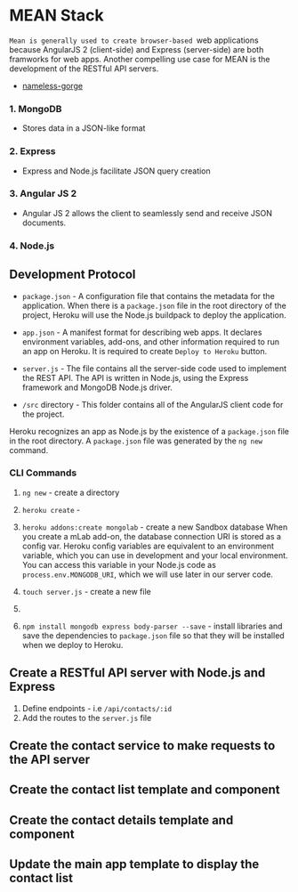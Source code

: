 # MEAN Stack
`Mean is generally used to create browser-based `web applications because AngularJS 2 (client-side) and Express (server-side) are both framworks for web apps.  Another compelling use case for MEAN is the development of the RESTful API servers.  

 * [nameless-gorge](https://nameless-gorge-11654.herokuapp.com/)

### 1. MongoDB
  * Stores data in a JSON-like format
  
### 2. Express
  * Express and Node.js facilitate JSON query creation

### 3. Angular JS 2
 * Angular JS 2 allows the client to seamlessly send and receive JSON documents.
 
### 4. Node.js
 

## Development Protocol

 * `package.json` - A configuration file that contains the metadata for the application. When there is a `package.json` file in the root directory of the project, Heroku will use the Node.js buildpack to deploy the application.
 
 * `app.json` - A manifest format for describing web apps.  It declares environment variables, add-ons, and other information required to run an app on Heroku.  It is required to create `Deploy to Heroku` button.
 
 * `server.js` - The file contains all the server-side code used to implement the REST API.  The API is written in Node.js, using the Express framework and MongoDB Node.js driver.
 
 * `/src` directory - This folder contains all of the AngularJS client code for the project.  
 
Heroku recognizes an app as Node.js by the existence of a `package.json` file in the root directory.   A `package.json` file was generated by the `ng new` command.



### CLI Commands
 
1. `ng new` - create a directory
2. `heroku create` - 
3. `heroku addons:create mongolab` - create a new Sandbox database
When you create a mLab add-on, the database connection URI is stored as a config var. Heroku config variables are equivalent to an environment variable, which you can use in development and your local environment. You can access this variable in your Node.js code as `process.env.MONGODB_URI`, which we will use later in our server code.

4. `touch server.js` - create a new file 
5. 

6. `npm install mongodb express body-parser --save` - install libraries and save the dependencies to `package.json` file so that they will be installed when we deploy to Heroku.


## Create a RESTful API server with Node.js and Express
 1. Define endpoints - i.e `/api/contacts/:id`
 2. Add the routes to the `server.js` file


## Create the contact service to make requests to the API server 

## Create the contact list template and component

## Create the contact details template and component

## Update the main app template to display the contact list

